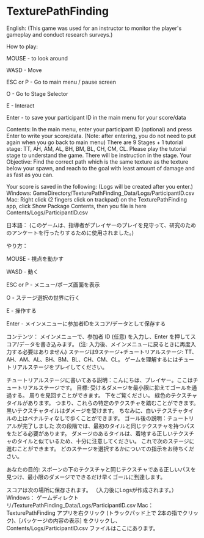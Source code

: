 # TexturePathFinding
English:
(This game was used for an instructor to monitor the player's gameplay and conduct research surveys.) 

How to play:

MOUSE - to look around

WASD - Move

ESC or P - Go to main menu / pause screen

O - Go to Stage Selector

E - Interact

Enter - to save your participant ID in the main menu for your score/data 

Contents:
In the main menu, enter your participant ID (optional) and press Enter to write your score/data. (Note: after entering, you do not need to put again when you go back to main menu)
There are 9 Stages + 1 tutorial stage: TT, AH, AM, AL, BH, BM, BL, CH, CM, CL.
Please play the tutorial stage to understand the game. There will be instruction in the stage.
Your Objective: Find the correct path which is the same texture as the texture below your spawn, and reach to the goal with least amount of damage and as fast as you can.

Your score is saved in the following:
(Logs will be created after you enter.)
Windows:
GameDirectory/TexturePathFinding_Data/Logs/ParticipantID.csv 
Mac:
Right click (2 fingers click on trackpad) on the TexturePathFinding app, click Show Package Contents, then you file is here Contents/Logs/ParticipantID.csv

日本語：
(このゲームは、指導者がプレイヤーのプレイを見守って、研究のためのアンケートを行ったりするために使用されました。)

やり方：

MOUSE - 視点を動かす

WASD - 動く

ESC or P - メニュー/ポーズ画面を表示

O - ステージ選択の世界に行く

E - 操作する

Enter - メインメニューに参加者IDをスコア/データとして保存する

コンテンツ：
メインメニューで、参加者 ID (任意) を入力し、Enter を押してスコア/データを書き込みます。 (注: 入力後、メインメニューに戻るときに再度入力する必要はありません)
ステージは9ステージ+チュートリアルステージ: TT、AH、AM、AL、BH、BM、BL、CH、CM、CL。
ゲームを理解するにはチュートリアルステージをプレイしてください。 

チュートリアルステージに書いてある説明：こんにちは、プレイヤー。ここはチュートリアルステージです。 目標: 受けるダメージを最小限に抑えてゴールを通過する。
周りを見回すことができます。 下をご覧ください。 緑色のテクスチャタイルがあります。 つまり、これらの特定のテクスチャを踏むことができます。 黒いテクスチャタイルはダメージを受けます。 ちなみに、白いテクスチャタイルの上はペナルティなしで歩くことができます。
ゴール後の説明：チュートリアルが完了しました
次の段階では、最初のタイルと同じテクスチャを持つパスをたどる必要があります。
ダメージのあるタイルは、着地する正しいテクスチャのタイルと似ているため、十分に注意してください。
これで次のステージに進むことができます。 どのステージを選択するかについての指示をお待ちください。

あなたの目的: スポーンの下のテクスチャと同じテクスチャである正しいパスを見つけ、最小限のダメージでできるだけ早くゴールに到達します。

スコアは次の場所に保存されます。
（入力後にLogsが作成されます。）
Windows：
ゲームディレクトリ/TexturePathFinding_Data/Logs/ParticipantID.csv
Mac：
TexturePathFinding アプリを右クリック (トラックパッド上で 2本の指でクリック)、[パッケージの内容の表示] をクリックし、Contents/Logs/ParticipantID.csv ファイルはここにあります。

